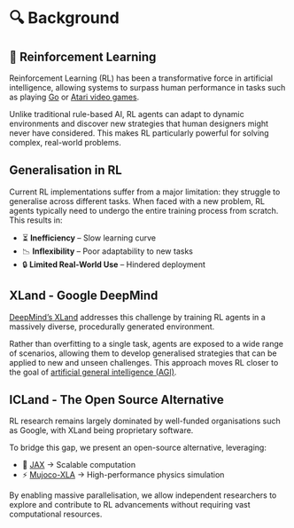 # 🔍 Background

## 🌟 Reinforcement Learning
Reinforcement Learning (RL) has been a transformative force in artificial intelligence, allowing systems to surpass human performance in tasks such as playing [Go](https://deepmind.google/research/breakthroughs/alphago/) or [Atari video games](https://deepmind.google/discover/blog/agent57-outperforming-the-human-atari-benchmark/).

Unlike traditional rule-based AI, RL agents can adapt to dynamic environments and discover new strategies that human designers might never have considered. This makes RL particularly powerful for solving complex, real-world problems.

##  Generalisation in RL
Current RL implementations suffer from a major limitation: they struggle to generalise across different tasks. When faced with a new problem, RL agents typically need to undergo the entire training process from scratch. This results in:

- ⏳ **Inefficiency** – Slow learning curve
- 📉 **Inflexibility** – Poor adaptability to new tasks
- 🔒 **Limited Real-World Use** – Hindered deployment

## XLand - Google DeepMind
[DeepMind’s XLand](https://deepmind.google/discover/blog/generally-capable-agents-emerge-from-open-ended-play/) addresses this challenge by training RL agents in a massively diverse, procedurally generated environment.

Rather than overfitting to a single task, agents are exposed to a wide range of scenarios, allowing them to develop generalised strategies that can be applied to new and unseen challenges. This approach moves RL closer to the goal of [artificial general intelligence (AGI)](https://en.wikipedia.org/wiki/Artificial_general_intelligence).

## ICLand - The Open Source Alternative
RL research remains largely dominated by well-funded organisations such as Google, with XLand being proprietary software.

To bridge this gap, we present an open-source alternative, leveraging:

- 🚀 [JAX](https://docs.jax.dev/en/latest/) → Scalable computation
- ⚡️ [Mujoco-XLA](https://mujoco.readthedocs.io/en/stable/mjx.html) → High-performance physics simulation

By enabling massive parallelisation, we allow independent researchers to explore and contribute to RL advancements without requiring vast computational resources.
